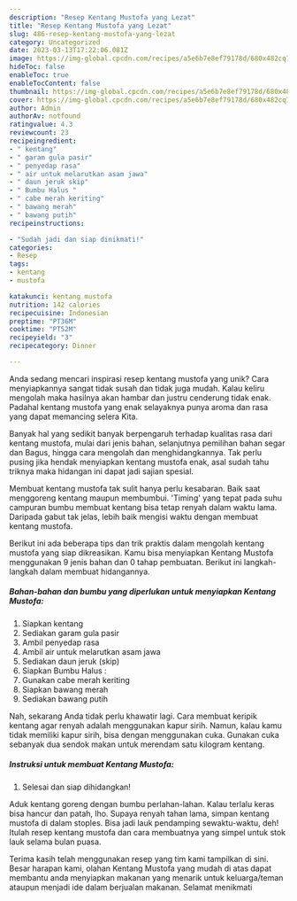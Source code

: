 ```yaml
---
description: "Resep Kentang Mustofa yang Lezat"
title: "Resep Kentang Mustofa yang Lezat"
slug: 486-resep-kentang-mustofa-yang-lezat
category: Uncategorized
date: 2023-03-13T17:22:06.081Z
image: https://img-global.cpcdn.com/recipes/a5e6b7e8ef79178d/680x482cq70/kentang-mustofa-foto-resep-utama.jpg
hideToc: false
enableToc: true
enableTocContent: false
thumbnail: https://img-global.cpcdn.com/recipes/a5e6b7e8ef79178d/680x482cq70/kentang-mustofa-foto-resep-utama.jpg
cover: https://img-global.cpcdn.com/recipes/a5e6b7e8ef79178d/680x482cq70/kentang-mustofa-foto-resep-utama.jpg
author: Admin
authorAv: notfound
ratingvalue: 4.3
reviewcount: 23
recipeingredient:
- " kentang"
- " garam gula pasir"
- " penyedap rasa"
- " air untuk melarutkan asam jawa"
- " daun jeruk skip"
- " Bumbu Halus "
- " cabe merah keriting"
- " bawang merah"
- " bawang putih"
recipeinstructions:

- "Sudah jadi dan siap dinikmati!"
categories:
- Resep
tags:
- kentang
- mustofa

katakunci: kentang mustofa 
nutrition: 142 calories
recipecuisine: Indonesian
preptime: "PT36M"
cooktime: "PT52M"
recipeyield: "3"
recipecategory: Dinner

---
```





Anda sedang mencari inspirasi resep kentang mustofa yang unik? Cara menyiapkannya sangat tidak susah dan tidak juga mudah. Kalau keliru mengolah maka hasilnya akan hambar dan justru cenderung tidak enak. Padahal kentang mustofa yang enak selayaknya punya aroma dan rasa yang dapat memancing selera Kita.





Banyak hal yang sedikit banyak berpengaruh terhadap kualitas rasa dari kentang mustofa, mulai dari jenis bahan, selanjutnya pemilihan bahan segar dan Bagus, hingga cara mengolah dan menghidangkannya. Tak perlu pusing jika hendak menyiapkan kentang mustofa enak,      asal sudah tahu triknya maka hidangan ini dapat jadi sajian spesial.














Membuat kentang mustofa tak sulit hanya perlu kesabaran. Baik saat menggoreng kentang maupun membumbui. &#39;Timing&#39; yang tepat pada suhu campuran bumbu membuat kentang bisa tetap renyah dalam waktu lama. Daripada gabut tak jelas, lebih baik mengisi waktu dengan membuat kentang mustofa.






Berikut ini ada beberapa tips dan trik praktis dalam mengolah kentang mustofa yang siap dikreasikan. Kamu bisa menyiapkan Kentang Mustofa menggunakan 9 jenis bahan dan 0 tahap pembuatan. Berikut ini langkah-langkah dalam membuat hidangannya.

<!--inarticleads1-->

##### Bahan-bahan dan bumbu yang diperlukan untuk menyiapkan Kentang Mustofa:

1. Siapkan  kentang
1. Sediakan  garam gula pasir
1. Ambil  penyedap rasa
1. Ambil  air untuk melarutkan asam jawa
1. Sediakan  daun jeruk (skip)
1. Siapkan  Bumbu Halus :
1. Gunakan  cabe merah keriting
1. Siapkan  bawang merah
1. Sediakan  bawang putih


Nah, sekarang Anda tidak perlu khawatir lagi. Cara membuat keripik kentang agar renyah adalah menggunakan kapur sirih. Namun, kalau kamu tidak memiliki kapur sirih, bisa dengan menggunakan cuka. Gunakan cuka sebanyak dua sendok makan untuk merendam satu kilogram kentang. 

<!--inarticleads2-->

##### Instruksi untuk membuat Kentang Mustofa:


1. Selesai dan siap dihidangkan!

Aduk kentang goreng dengan bumbu perlahan-lahan. Kalau terlalu keras bisa hancur dan patah, lho. Supaya renyah tahan lama, simpan kentang mustofa di dalam stoples. Bisa jadi lauk pendamping sewaktu-waktu, deh! Itulah resep kentang mustofa dan cara membuatnya yang simpel untuk stok lauk selama bulan puasa. 

Terima kasih telah menggunakan resep yang tim kami tampilkan di sini. Besar harapan kami, olahan Kentang Mustofa yang mudah di atas dapat membantu anda menyiapkan makanan yang menarik untuk keluarga/teman ataupun menjadi ide dalam berjualan makanan. Selamat menikmati
